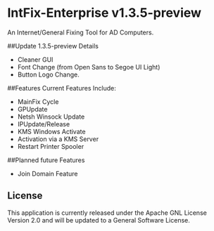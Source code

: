 # IntFix-Enterprise v1.3.5-preview
An Internet/General Fixing Tool for AD Computers.

##Update 1.3.5-preview Details
- Cleaner GUI
- Font Change (from Open Sans to Segoe UI Light)
- Button Logo Change.

##Features
Current Features Include:
- MainFix Cycle
 - GPUpdate
 - Netsh Winsock Update
 - IPUpdate/Release
- KMS Windows Activate
 - Activation via a KMS Server
- Restart Printer Spooler


##Planned future Features
- Join Domain Feature


## License
This application is currently released under the Apache GNL License Version 2.0 and will be updated to a General Software License.
